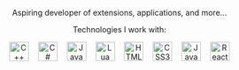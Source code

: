 <p align="center">Aspiring developer of extensions, applications, and more...</p> 
<p align="center">Technologies I work with:</p> 

<div align="center"> 
  <img src="https://cdn.jsdelivr.net/gh/devicons/devicon/icons/cplusplus/cplusplus-plain.svg" height="35" alt="C++ logo" /> 
  <img width="9" /> 
  <img src="https://cdn.jsdelivr.net/gh/devicons/devicon/icons/csharp/csharp-line.svg" height="35" alt="C# logo" /> 
  <img width="9" /> 
  <img src="https://cdn.jsdelivr.net/gh/devicons/devicon/icons/java/java-plain-wordmark.svg" height="35" alt="Java logo" /> 
  <img width="9" /> 
  <img src="https://upload.wikimedia.org/wikipedia/commons/c/cf/Lua-Logo.svg" height="35" alt="Lua logo" /> 
  <img width="9" /> 
  <img src="https://cdn.jsdelivr.net/gh/devicons/devicon/icons/html5/html5-plain-wordmark.svg" height="35" alt="HTML5 logo" /> 
  <img width="9" /> 
  <img src="https://cdn.jsdelivr.net/gh/devicons/devicon/icons/css3/css3-plain-wordmark.svg" height="35" alt="CSS3 logo" /> 
  <img width="9" /> 
  <img src="https://cdn.jsdelivr.net/gh/devicons/devicon/icons/javascript/javascript-plain.svg" height="35" alt="JavaScript logo" /> 
  <img width="9" /> 
  <img src="https://cdn.jsdelivr.net/gh/devicons/devicon/icons/react/react-original.svg" height="35" alt="React logo" /> 
</div>
